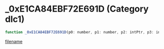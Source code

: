 # _0xE1CA84EBF72E691D (Category dlc1)

```js
function _0xE1CA84EBF72E691D(p0: number, p1: number, p2: intPtr, p3: intPtr, p4: intPtr): Array
```

[filename](_0xE1CA84EBF72E691D_m.md ':include')